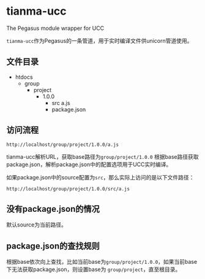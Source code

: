 tianma-ucc
==========

The Pegasus module wrapper for UCC

`tianma-ucc`作为Pegasus的一条管道，用于实时编译文件供unicorn管道使用。

## 文件目录

- htdocs
    - group
        - project
            - 1.0.0
                - src
                    a.js
                - package.json

## 访问流程

    http://localhost/group/project/1.0.0/a.js


tianma-ucc解析URL，获取base路径为`group/project/1.0.0`
根据base路径获取package.json，解析package.json中的配置选项用于UCC实时编译。

如果package.json中的source配置为`src`，那么实际上访问的是以下文件路径：

    http://localhost/group/project/1.0.0/src/a.js

## 没有package.json的情况

默认source为当前路径。

## package.json的查找规则

根据base依次向上查找，比如当前base为`group/project/1.0.0`，如果当前base下无法获取package.json，则设置base为
`group/project`，直至根目录。

